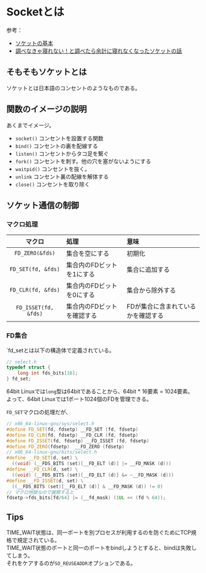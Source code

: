 # Socketとは

参考：

- [ソケットの基本](http://software.aufheben.info/contents.html?contents_key=kouza_socket01)
- [調べなきゃ寝れない！と調べたら余計に寝れなくなったソケットの話](https://qiita.com/kuni-nakaji/items/d11219e4ad7c74ece748)

## そもそもソケットとは

ソケットとは日本語のコンセントのようなものである。  

## 関数のイメージの説明

あくまでイメージ。

- `socket()` コンセントを設置する関数
- `bind()` コンセントの裏を配線する
- `listen()` コンセントからタコ足を繋ぐ
- `fork()` コンセントを刺す。他の穴を塞がないようにする
- `waitpid()` コンセントを抜く。
- `unlink` コンセント裏の配線を解体する
- `close()` コンセントを取り除く

## ソケット通信の制御

### マクロ処理

|マクロ|処理|意味|
|:--:|:--|:--|
|`FD_ZERO(&fds)`|集合を空にする|初期化|
|`FD_SET(fd, &fds)`|集合内のFDビットを1にする|集合に追加する|
|`FD_CLR(fd, &fds)`|集合内のFDビットを0にする|集合から除外する|
|`FD_ISSET(fd, &fds)`|集合内のFDビットを確認する|FDが集合に含まれているかを確認する|

### FD集合

`fd_setとは以下の構造体で定義されている。  

```c++
// select.h
typedef struct {
    long int fds_bits[16];
} fd_set;
```

64bit Linuxでは`long`型は64bitであることから、64bit * 16要素 = 1024要素。  
よって、64bit Linuxでは1ポート1024個のFDを管理できる。

`FD_SET`マクロの処理だが、

```c++
// x86_64-linux-gnu/sys/select.h
#define FD_SET(fd, fdsetp) __FD_SET (fd, fdsetp)
#define FD_CLR(fd, fdsetp) __FD_CLR (fd, fdsetp)
#define FD_ISSET(fd, fdsetp) __FD_ISSET (fd, fdsetp)
#define FD_ZERO(fdsetp)  __FD_ZERO (fdsetp)
// x86_64-linux-gnu/bits/select.h
#define __FD_SET(d, set) \
  ((void) (__FDS_BITS (set)[__FD_ELT (d)] |= __FD_MASK (d)))
#define __FD_CLR(d, set) \
  ((void) (__FDS_BITS (set)[__FD_ELT (d)] &= ~__FD_MASK (d)))
#define __FD_ISSET(d, set) \
  ((__FDS_BITS (set)[__FD_ELT (d)] & __FD_MASK (d)) != 0)
// マクロ地獄なので展開すると
fdsetp->fds_bits[fd/64] |= (__fd_mask) (1UL << (fd % 64));
```

## Tips

TIME_WAIT状態は、同一ポートを別プロセスが利用するのを防ぐためにTCP規格で規定されている。  
TIME_WAIT状態のポートと同一のポートをbindしようとすると、bindは失敗してしまう。  
それをケアするのが`SO_REUSEADDR`オプションである。
